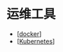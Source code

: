 # 运维工具

- [[docker]]
- [[Kubernetes]]


[//begin]: # "Autogenerated link references for markdown compatibility"
[docker]: docker/docker.md "k8s和docker"
[Kubernetes]: k8s/Kubernetes.md "kubernetes"
[//end]: # "Autogenerated link references"